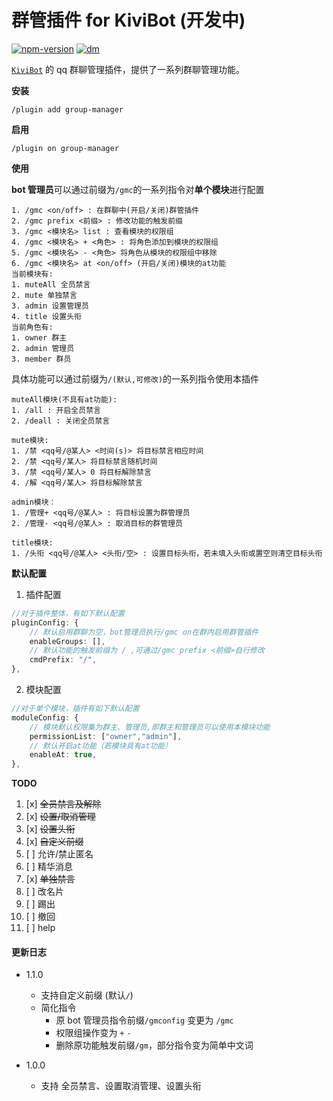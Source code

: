 # 群管插件 for KiviBot (开发中)

[![npm-version](https://img.shields.io/npm/v/kivibot-plugin-group-manager?color=527dec&label=kivibot-plugin-group-manager&style=flat-square)](https://npm.im/kivibot-plugin-group-manager)
[![dm](https://shields.io/npm/dm/kivibot-plugin-group-manager?style=flat-square)](https://npm.im/kivibot-plugin-group-manager)

[`KiviBot`](https://beta.kivibot.com) 的 qq 群聊管理插件，提供了一系列群聊管理功能。

**安装**

```shell
/plugin add group-manager
```

**启用**

```shell
/plugin on group-manager
```

**使用**

**bot 管理员**可以通过前缀为`/gmc`的一系列指令对**单个模块**进行配置

```shell
1. /gmc <on/off> : 在群聊中(开启/关闭)群管插件
2. /gmc prefix <前缀> : 修改功能的触发前缀
3. /gmc <模块名> list : 查看模块的权限组
4. /gmc <模块名> + <角色> : 将角色添加到模块的权限组
5. /gmc <模块名> - <角色> 将角色从模块的权限组中移除
6. /gmc <模块名> at <on/off> (开启/关闭)模块的at功能
当前模块有:
1. muteAll 全员禁言
2. mute 单独禁言
3. admin 设置管理员
4. title 设置头衔
当前角色有:
1. owner 群主
2. admin 管理员
3. member 群员
```

具体功能可以通过前缀为`/(默认,可修改)`的一系列指令使用本插件

```shell
muteAll模块(不具有at功能):
1. /all : 开启全员禁言
2. /deall : 关闭全员禁言

mute模块:
1. /禁 <qq号/@某人> <时间(s)> 将目标禁言相应时间
2. /禁 <qq号/某人> 将目标禁言随机时间
3. /禁 <qq号/某人> 0 将目标解除禁言
4. /解 <qq号/某人> 将目标解除禁言

admin模块：
1. /管理+ <qq号/@某人> : 将目标设置为群管理员
2. /管理- <qq号/@某人> : 取消目标的群管理员

title模块:
1. /头衔 <qq号/@某人> <头衔/空> : 设置目标头衔，若未填入头衔或置空则清空目标头衔
```

**默认配置**

1. 插件配置

```typescript
//对于插件整体，有如下默认配置
pluginConfig: {
    // 默认启用群聊为空，bot管理员执行/gmc on在群内启用群管插件
    enableGroups: [],
    // 默认功能的触发前缀为 / ,可通过/gmc prefix <前缀>自行修改
    cmdPrefix: "/",
},
```

2. 模块配置

```typescript
//对于单个模块，插件有如下默认配置
moduleConfig: {
    // 模块默认权限集为群主、管理员,即群主和管理员可以使用本模块功能
    permissionList: ["owner","admin"],
    // 默认开启at功能（若模块具有at功能）
    enableAt: true,
},
```

**TODO**

1. [x] ~~全员禁言及解除~~
2. [x] ~~设置/取消管理~~
3. [x] ~~设置头衔~~
4. [x] ~~自定义前缀~~
5. [ ] 允许/禁止匿名
6. [ ] 精华消息
7. [x] ~~单独禁言~~
8. [ ] 改名片
9. [ ] 踢出
10. [ ] 撤回
11. [ ] help

#### 更新日志

-   1.1.0

    -   支持自定义前缀 (默认`/`)
    -   简化指令
        -   原 bot 管理员指令前缀`/gmconfig` 变更为 `/gmc`
        -   权限组操作变为 `+` `-`
        -   删除原功能触发前缀`/gm`，部分指令变为简单中文词

-   1.0.0
    -   支持 全员禁言、设置取消管理、设置头衔

